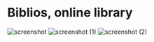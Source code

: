# Biblios, online library
 
![screenshot](https://user-images.githubusercontent.com/78046258/151977833-7671cf8d-31e3-4bfe-b0e9-49245dd78380.png)
![screenshot (1)](https://user-images.githubusercontent.com/78046258/151978360-0dcdb78c-573d-47a9-9fd2-295b089f2917.png)
![screenshot (2)](https://user-images.githubusercontent.com/78046258/151978474-def849d6-d202-45c4-b80f-9f0c0047fca4.png)
